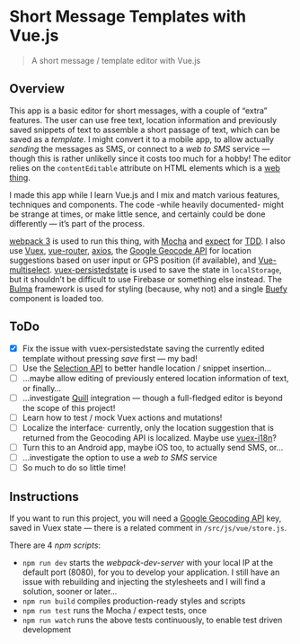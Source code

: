 # Short Message Templates with Vue.js

> A short message / template editor with Vue.js

## Overview
This app is a basic editor for short messages, with a couple of “extra” features. The user can use free text, location information and previously saved snippets of text to assemble a short passage of text, which can be saved as a _template_. I might convert it to a mobile app, to allow actually _sending_ the messages as SMS, or connect to a _web to SMS_ service — though this is rather unlikelly since it costs too much for a hobby! The editor relies on the `contentEditable` attribute on HTML elements which is a [web thing](https://developer.mozilla.org/en-US/docs/Web/Guide/HTML/Editable_content).

I made this app while I learn Vue.js and I mix and match various features, techniques and components. The code -while heavily documented- might be strange at times, or make little sence, and certainly could be done differently — it’s part of the process.

[webpack 3](https://webpack.js.org/) is used to run this thing, with [Mocha](https://mochajs.org/) and [expect](https://facebook.github.io/jest/docs/en/expect.html) for [TDD](https://en.wikipedia.org/wiki/Test-driven_development). I also use [Vuex](https://vuex.vuejs.org/en/), [vue-router](https://router.vuejs.org/en/), [axios](https://github.com/axios/axios), the [Google Geocode API](https://developers.google.com/maps/documentation/geocoding/start) for location suggestions based on user input or GPS position (if available), and [Vue-multiselect](https://vue-multiselect.js.org/). [vuex-persistedstate](https://github.com/robinvdvleuten/vuex-persistedstate) is used to save the state in `localStorage`, but it shouldn’t be difficult to use Firebase or something else instead. The [Bulma](https://bulma.io/) framework is used for styling (because, why not) and a single [Buefy](https://buefy.github.io/#/) component is loaded too.

## ToDo
- [x] Fix the issue with vuex-persistedstate saving the currently edited template without pressing _save_ first — my bad!
- [ ] Use the [Selection API](https://developer.mozilla.org/en-US/docs/Web/API/Selection) to better handle location / snippet insertion…
- [ ] …maybe allow editing of previously entered location information of text, or finally…
- [ ] …investigate [Quill](https://github.com/quilljs/quill) integration — though a full-fledged editor is beyond the scope of this project!
- [ ] Learn how to test / mock Vuex actions and mutations!
- [ ] Localize the interface· currently, only the location suggestion that is returned from the Geocoding API is localized. Maybe use [vuex-i18n](https://github.com/dkfbasel/vuex-i18n)?
- [ ] Turn this to an Android app, maybe iOS too, to actually send SMS, or…
- [ ] …investigate the option to use a _web to SMS_ service
- [ ] So much to do so little time!

## Instructions
If you want to run this project, you will need a [Google Geocoding API](https://developers.google.com/maps/documentation/geocoding/start#get-a-key) key, saved in Vuex state — there is a related comment in `/src/js/vue/store.js`.

There are 4 _npm scripts_:
* `npm run dev` starts the _webpack-dev-server_ with your local IP at the default port (8080), for you to develop your application. I still have an issue with rebuilding and injecting the stylesheets and I will find a solution, sooner or later…
* `npm run build` compiles production-ready styles and scripts
* `npm run test` runs the Mocha / expect tests, once
* `npm run watch` runs the above tests continuously, to enable test driven development
